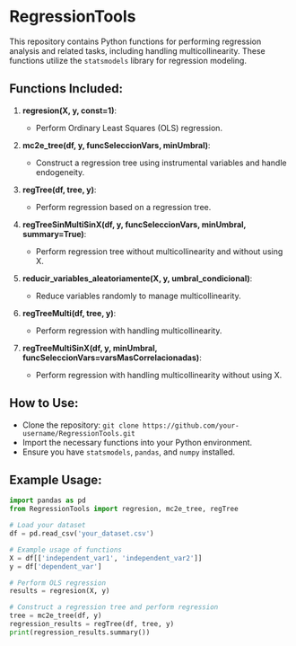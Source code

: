 # RegressionTools

This repository contains Python functions for performing regression analysis and related tasks, including handling multicollinearity. These functions utilize the `statsmodels` library for regression modeling.

## Functions Included:

1. **regresion(X, y, const=1)**:
   - Perform Ordinary Least Squares (OLS) regression.
   
2. **mc2e_tree(df, y, funcSeleccionVars, minUmbral)**:
   - Construct a regression tree using instrumental variables and handle endogeneity.
   
3. **regTree(df, tree, y)**:
   - Perform regression based on a regression tree.
   
4. **regTreeSinMultiSinX(df, y, funcSeleccionVars, minUmbral, summary=True)**:
   - Perform regression tree without multicollinearity and without using X.
   
5. **reducir_variables_aleatoriamente(X, y, umbral_condicional)**:
   - Reduce variables randomly to manage multicollinearity.
   
6. **regTreeMulti(df, tree, y)**:
   - Perform regression with handling multicollinearity.
   
7. **regTreeMultiSinX(df, y, minUmbral, funcSeleccionVars=varsMasCorrelacionadas)**:
   - Perform regression with handling multicollinearity without using X.

## How to Use:

- Clone the repository: `git clone https://github.com/your-username/RegressionTools.git`
- Import the necessary functions into your Python environment.
- Ensure you have `statsmodels`, `pandas`, and `numpy` installed.

## Example Usage:

```python
import pandas as pd
from RegressionTools import regresion, mc2e_tree, regTree

# Load your dataset
df = pd.read_csv('your_dataset.csv')

# Example usage of functions
X = df[['independent_var1', 'independent_var2']]
y = df['dependent_var']

# Perform OLS regression
results = regresion(X, y)

# Construct a regression tree and perform regression
tree = mc2e_tree(df, y)
regression_results = regTree(df, tree, y)
print(regression_results.summary())

